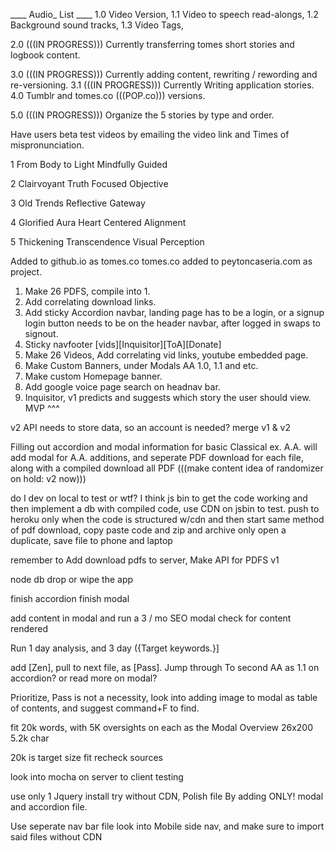 ____ Audio_ List ____
1.0 Video Version,
1.1 Video to speech read-alongs,
1.2 Background sound tracks,
1.3 Video Tags,

2.0 (((IN PROGRESS))) Currently transferring tomes short stories and logbook content.

3.0 (((IN PROGRESS))) Currently adding content, rewriting / rewording and re-versioning.
3.1 (((IN PROGRESS))) Currently Writing application stories.
4.0 Tumblr and tomes.co (((POP.co))) versions.

5.0 (((IN PROGRESS)))  Organize the 5 stories by type and order.

Have users beta test videos by emailing the video link and Times of mispronunciation.



1 From Body to Light
Mindfully Guided

2 Clairvoyant Truth
Focused Objective

3 Old Trends
Reflective Gateway

4 Glorified Aura
Heart Centered Alignment

5 Thickening Transcendence
Visual Perception

Added to github.io as tomes.co
tomes.co added to peytoncaseria.com as project.

1. Make 26 PDFS, compile into 1.
2. Add correlating download links.
3. Add sticky Accordion navbar, landing page has to be a login, or a signup login button needs to be on the header navbar, after logged in swaps to signout.
4. Sticky navfooter [vids][Inquisitor][ToA][Donate]
5. Make 26 Videos, Add correlating vid links, youtube embedded page.
6. Make Custom Banners, under Modals AA 1.0, 1.1 and etc.
7. Make custom Homepage banner.
8. Add google voice page search on headnav bar.
9. Inquisitor, v1 predicts and suggests which story the user should view.
MVP ^^^

 v2 API needs to store data, so an account is needed? merge v1 & v2

Filling out accordion and modal information for basic Classical ex. A.A. will add modal for A.A. additions, and seperate PDF download for each file, along with a compiled download all PDF
(((make content idea of randomizer on hold: v2 now)))

do I dev on local to test or wtf? I think js bin to get the code working and then implement a db with compiled code, use CDN on jsbin to test. push to heroku only when the code is structured w/cdn and then start same method of pdf download, copy paste code and zip and archive only open a duplicate, save file to phone and laptop

remember to Add download pdfs to server, Make API for PDFS v1

node db drop or wipe the app

finish accordion finish modal

add content in modal and run a 3 / mo SEO modal check for content rendered

Run 1 day analysis, and 3 day ({Target keywords.}]

add [Zen], pull to next file, as [Pass]. Jump through To second AA as 1.1 on accordion? or read more on modal?

Prioritize, Pass is not a necessity, look into adding image to modal as table of contents, and suggest command+F to find.

fit 20k words, with 5K oversights on each as the Modal Overview 26x200 5.2k char

20k is target size fit recheck sources

look into mocha on server to client testing

use only 1 Jquery install try without CDN, Polish file By adding ONLY! modal and accordion file.

Use seperate nav bar file look into Mobile side nav, and make sure to import said files without CDN


